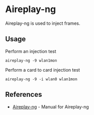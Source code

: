 # Aireplay-ng

Aireplay-ng is used to inject frames.

## Usage

Perform an injection test

```aireplay-ng -9 wlan1mon```

Perform a card to card injection test

```aireplay-ng -9 -i wlan0 wlan1mon```

## References
* [Aireplay-ng](https://www.aircrack-ng.org/doku.php?id=aireplay-ng) - Manual for Aireplay-ng
